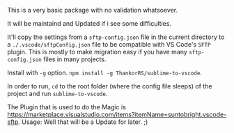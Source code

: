 This is a very basic package with no validation whatsoever.

It will be maintaind and Updated if i see some difficulties.

It'll copy the settings from a `sftp-config.json` file in the current directory to a `./.vscode/sftpConfig.json` file to be compatible with VS Code's `SFTP` plugin. This is mostly to make migration easy if you have many `sftp-config.json` files in many projects.

Install with `-g` option. `npm install -g ThankorRS/sublime-to-vscode`.

In order to run, `cd` to the root folder (where the config file sleeps) of the project and run `sublime-to-vscode`.

The Plugin that is used to do the Magic is https://marketplace.visualstudio.com/items?itemName=suntobright.vscode-sftp.
Usage: Well that will be a Update for later. ;)